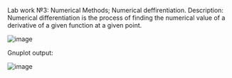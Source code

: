 Lab work №3:
Numerical Methods; Numerical deffirentiation.
Description:
Numerical differentiation is the process of finding the numerical value of a derivative of a given function at a given point.


![image](https://user-images.githubusercontent.com/90827811/150869176-2242947c-63e3-49cf-a9df-eebf9580b5f2.png)


Gnuplot output:

![image](https://user-images.githubusercontent.com/90827811/151035733-54da8e7a-5713-4583-83d2-a3879df1443a.png)








